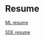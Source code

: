 # Resume
[ML resume](https://github.com/DiyadotSaha/Resume/blob/main/Diya_ML_resume.pdf)

[SDE resume](https://github.com/DiyadotSaha/Resume/blob/main/Diya_resume.pdf)
